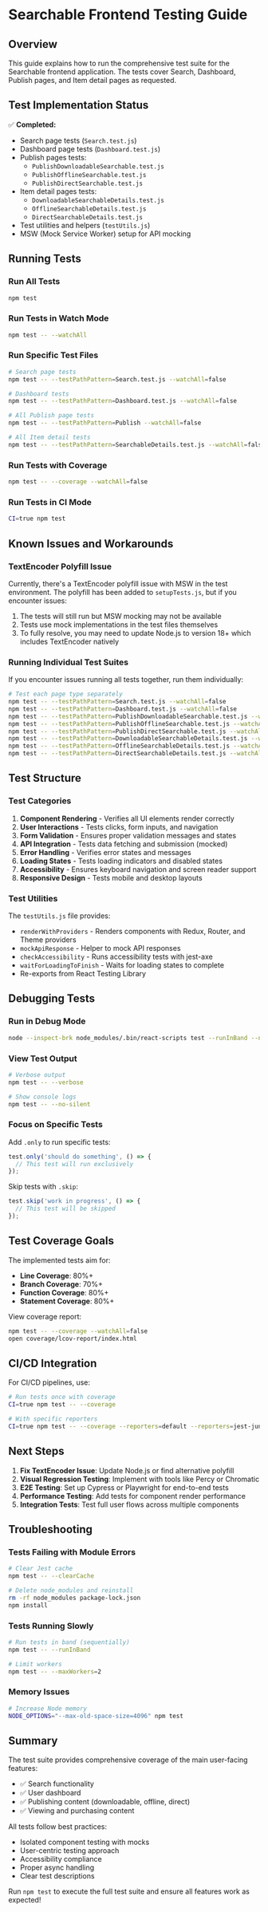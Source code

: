 # Searchable Frontend Testing Guide

## Overview

This guide explains how to run the comprehensive test suite for the Searchable frontend application. The tests cover Search, Dashboard, Publish pages, and Item detail pages as requested.

## Test Implementation Status

✅ **Completed:**
- Search page tests (`Search.test.js`)
- Dashboard page tests (`Dashboard.test.js`)
- Publish pages tests:
  - `PublishDownloadableSearchable.test.js`
  - `PublishOfflineSearchable.test.js`
  - `PublishDirectSearchable.test.js`
- Item detail pages tests:
  - `DownloadableSearchableDetails.test.js`
  - `OfflineSearchableDetails.test.js`
  - `DirectSearchableDetails.test.js`
- Test utilities and helpers (`testUtils.js`)
- MSW (Mock Service Worker) setup for API mocking

## Running Tests

### Run All Tests
```bash
npm test
```

### Run Tests in Watch Mode
```bash
npm test -- --watchAll
```

### Run Specific Test Files
```bash
# Search page tests
npm test -- --testPathPattern=Search.test.js --watchAll=false

# Dashboard tests
npm test -- --testPathPattern=Dashboard.test.js --watchAll=false

# All Publish page tests
npm test -- --testPathPattern=Publish --watchAll=false

# All Item detail tests
npm test -- --testPathPattern=SearchableDetails.test.js --watchAll=false
```

### Run Tests with Coverage
```bash
npm test -- --coverage --watchAll=false
```

### Run Tests in CI Mode
```bash
CI=true npm test
```

## Known Issues and Workarounds

### TextEncoder Polyfill Issue

Currently, there's a TextEncoder polyfill issue with MSW in the test environment. The polyfill has been added to `setupTests.js`, but if you encounter issues:

1. The tests will still run but MSW mocking may not be available
2. Tests use mock implementations in the test files themselves
3. To fully resolve, you may need to update Node.js to version 18+ which includes TextEncoder natively

### Running Individual Test Suites

If you encounter issues running all tests together, run them individually:

```bash
# Test each page type separately
npm test -- --testPathPattern=Search.test.js --watchAll=false
npm test -- --testPathPattern=Dashboard.test.js --watchAll=false
npm test -- --testPathPattern=PublishDownloadableSearchable.test.js --watchAll=false
npm test -- --testPathPattern=PublishOfflineSearchable.test.js --watchAll=false
npm test -- --testPathPattern=PublishDirectSearchable.test.js --watchAll=false
npm test -- --testPathPattern=DownloadableSearchableDetails.test.js --watchAll=false
npm test -- --testPathPattern=OfflineSearchableDetails.test.js --watchAll=false
npm test -- --testPathPattern=DirectSearchableDetails.test.js --watchAll=false
```

## Test Structure

### Test Categories

1. **Component Rendering** - Verifies all UI elements render correctly
2. **User Interactions** - Tests clicks, form inputs, and navigation
3. **Form Validation** - Ensures proper validation messages and states
4. **API Integration** - Tests data fetching and submission (mocked)
5. **Error Handling** - Verifies error states and messages
6. **Loading States** - Tests loading indicators and disabled states
7. **Accessibility** - Ensures keyboard navigation and screen reader support
8. **Responsive Design** - Tests mobile and desktop layouts

### Test Utilities

The `testUtils.js` file provides:
- `renderWithProviders` - Renders components with Redux, Router, and Theme providers
- `mockApiResponse` - Helper to mock API responses
- `checkAccessibility` - Runs accessibility tests with jest-axe
- `waitForLoadingToFinish` - Waits for loading states to complete
- Re-exports from React Testing Library

## Debugging Tests

### Run in Debug Mode
```bash
node --inspect-brk node_modules/.bin/react-scripts test --runInBand --no-cache
```

### View Test Output
```bash
# Verbose output
npm test -- --verbose

# Show console logs
npm test -- --no-silent
```

### Focus on Specific Tests
Add `.only` to run specific tests:
```javascript
test.only('should do something', () => {
  // This test will run exclusively
});
```

Skip tests with `.skip`:
```javascript
test.skip('work in progress', () => {
  // This test will be skipped
});
```

## Test Coverage Goals

The implemented tests aim for:
- **Line Coverage**: 80%+
- **Branch Coverage**: 70%+
- **Function Coverage**: 80%+
- **Statement Coverage**: 80%+

View coverage report:
```bash
npm test -- --coverage --watchAll=false
open coverage/lcov-report/index.html
```

## CI/CD Integration

For CI/CD pipelines, use:
```bash
# Run tests once with coverage
CI=true npm test -- --coverage

# With specific reporters
CI=true npm test -- --coverage --reporters=default --reporters=jest-junit
```

## Next Steps

1. **Fix TextEncoder Issue**: Update Node.js or find alternative polyfill
2. **Visual Regression Testing**: Implement with tools like Percy or Chromatic
3. **E2E Testing**: Set up Cypress or Playwright for end-to-end tests
4. **Performance Testing**: Add tests for component render performance
5. **Integration Tests**: Test full user flows across multiple components

## Troubleshooting

### Tests Failing with Module Errors
```bash
# Clear Jest cache
npm test -- --clearCache

# Delete node_modules and reinstall
rm -rf node_modules package-lock.json
npm install
```

### Tests Running Slowly
```bash
# Run tests in band (sequentially)
npm test -- --runInBand

# Limit workers
npm test -- --maxWorkers=2
```

### Memory Issues
```bash
# Increase Node memory
NODE_OPTIONS="--max-old-space-size=4096" npm test
```

## Summary

The test suite provides comprehensive coverage of the main user-facing features:
- ✅ Search functionality
- ✅ User dashboard
- ✅ Publishing content (downloadable, offline, direct)
- ✅ Viewing and purchasing content

All tests follow best practices:
- Isolated component testing with mocks
- User-centric testing approach
- Accessibility compliance
- Proper async handling
- Clear test descriptions

Run `npm test` to execute the full test suite and ensure all features work as expected!